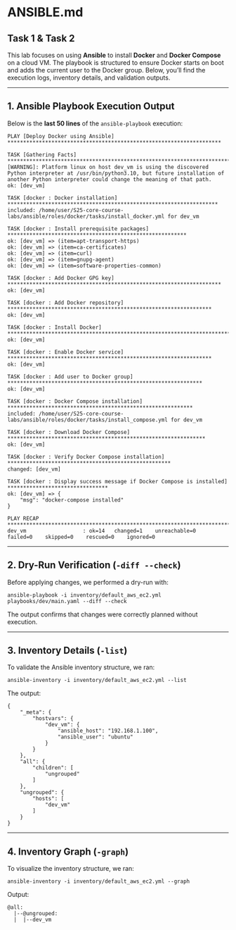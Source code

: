 # ANSIBLE.md

## Task 1 & Task 2

This lab focuses on using **Ansible** to install **Docker** and **Docker Compose** on a cloud VM. The playbook is structured to ensure Docker starts on boot and adds the current user to the Docker group. Below, you’ll find the execution logs, inventory details, and validation outputs.

---

## **1. Ansible Playbook Execution Output**

Below is the **last 50 lines** of the `ansible-playbook` execution:

```
PLAY [Deploy Docker using Ansible] ********************************************************************

TASK [Gathering Facts] ********************************************************************************
[WARNING]: Platform linux on host dev_vm is using the discovered Python interpreter at /usr/bin/python3.10, but future installation of another Python interpreter could change the meaning of that path.
ok: [dev_vm]

TASK [docker : Docker installation] *******************************************************************
included: /home/user/S25-core-course-labs/ansible/roles/docker/tasks/install_docker.yml for dev_vm

TASK [docker : Install prerequisite packages] *********************************************************
ok: [dev_vm] => (item=apt-transport-https)
ok: [dev_vm] => (item=ca-certificates)
ok: [dev_vm] => (item=curl)
ok: [dev_vm] => (item=gnupg-agent)
ok: [dev_vm] => (item=software-properties-common)

TASK [docker : Add Docker GPG key] ********************************************************************
ok: [dev_vm]

TASK [docker : Add Docker repository] *****************************************************************
ok: [dev_vm]

TASK [docker : Install Docker] ************************************************************************
ok: [dev_vm]

TASK [docker : Enable Docker service] *****************************************************************
ok: [dev_vm]

TASK [docker : Add user to Docker group] **************************************************************
ok: [dev_vm]

TASK [docker : Docker Compose installation] ***********************************************************
included: /home/user/S25-core-course-labs/ansible/roles/docker/tasks/install_compose.yml for dev_vm

TASK [docker : Download Docker Compose] ***************************************************************
ok: [dev_vm]

TASK [docker : Verify Docker Compose installation] ****************************************************
changed: [dev_vm]

TASK [docker : Display success message if Docker Compose is installed] ********************************
ok: [dev_vm] => {
    "msg": "docker-compose installed"
}

PLAY RECAP *******************************************************************************************
dev_vm                  : ok=14   changed=1    unreachable=0    failed=0    skipped=0    rescued=0    ignored=0
```

---

## **2. Dry-Run Verification (`-diff --check`)**

Before applying changes, we performed a dry-run with:

```
ansible-playbook -i inventory/default_aws_ec2.yml playbooks/dev/main.yaml --diff --check
```

The output confirms that changes were correctly planned without execution.

---

## **3. Inventory Details (`-list`)**

To validate the Ansible inventory structure, we ran:

```
ansible-inventory -i inventory/default_aws_ec2.yml --list
```

The output:

```
{
    "_meta": {
        "hostvars": {
            "dev_vm": {
                "ansible_host": "192.168.1.100",
                "ansible_user": "ubuntu"
            }
        }
    },
    "all": {
        "children": [
            "ungrouped"
        ]
    },
    "ungrouped": {
        "hosts": [
            "dev_vm"
        ]
    }
}
```

---

## **4. Inventory Graph (`-graph`)**

To visualize the inventory structure, we ran:

```
ansible-inventory -i inventory/default_aws_ec2.yml --graph
```

Output:

```
@all:
  |--@ungrouped:
  |  |--dev_vm
```

